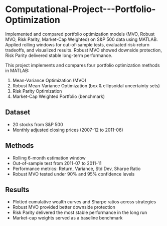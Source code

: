 # Computational-Project---Portfolio-Optimization
Implemented and compared portfolio optimization models (MVO, Robust MVO, Risk Parity, Market-Cap Weighted) on S&amp;P 500 data using MATLAB. Applied rolling windows for out-of-sample tests, evaluated risk-return tradeoffs, and visualized results. Robust MVO showed downside protection, Risk Parity delivered stable long-term performance.

This project implements and compares four portfolio optimization methods in MATLAB:

1. Mean-Variance Optimization (MVO)
2. Robust Mean-Variance Optimization (box & ellipsoidal uncertainty sets)
3. Risk Parity Optimization
4. Market-Cap Weighted Portfolio (benchmark)

## Dataset
- 20 stocks from S&P 500
- Monthly adjusted closing prices (2007-12 to 2011-06)

## Methods
- Rolling 6-month estimation window
- Out-of-sample test from 2011-07 to 2011-11
- Performance metrics: Return, Variance, Std Dev, Sharpe Ratio
- Robust MVO tested under 90% and 95% confidence levels

## Results
- Plotted cumulative wealth curves and Sharpe ratios across strategies
- Robust MVO provided better downside protection
- Risk Parity delivered the most stable performance in the long run
- Market-cap weights served as a baseline benchmark
